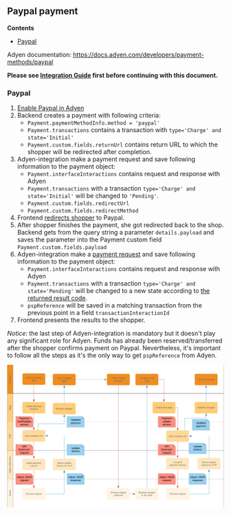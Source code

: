 ## Paypal payment

<!-- START doctoc generated TOC please keep comment here to allow auto update -->
<!-- DON'T EDIT THIS SECTION, INSTEAD RE-RUN doctoc TO UPDATE -->
**Contents**

- [Paypal](#paypal)

<!-- END doctoc generated TOC please keep comment here to allow auto update -->

Adyen documentation: https://docs.adyen.com/developers/payment-methods/paypal

**Please see [Integration Guide](IntegrationGuide.md) first before continuing with this document.**

### Paypal

1. [Enable Paypal in Adyen](https://docs.adyen.com/developers/payment-methods/paypal#prerequisites)
1. Backend creates a payment with following criteria:
    * `Payment.paymentMethodInfo.method = 'paypal'`
    * `Payment.transactions` contains a transaction with `type='Charge' and state='Initial'`
    * `Payment.custom.fields.returnUrl` contains return URL to which the shopper will be redirected after completion.
1. Adyen-integration make a payment request and save following information to the payment object:
    * `Payment.interfaceInteractions` contains request and response with Adyen
    * `Payment.transactions` with a transaction `type='Charge' and state='Initial'` will be changed to `'Pending'`.
    * `Payment.custom.fields.redirectUrl`  
    * `Payment.custom.fields.redirectMethod`
1. Frontend [redirects shopper](https://docs.adyen.com/developers/payment-methods/paypal#step2redirectshopper) to Paypal.
1. After shopper finishes the payment, she got redirected back to the shop. Backend gets from the query string a parameter `details.payload` and saves the parameter into the Payment custom field `Payment.custom.fields.payload`
1. Adyen-integration make a [payment request](https://docs.adyen.com/developers/payment-methods/paypal#step4presentpaymentresult) and save following information to the payment object:
    * `Payment.interfaceInteractions` contains request and response with Adyen 
    * `Payment.transactions` with a transaction `type='Charge' and state='Pending'` will be changed to a new state according to [the returned result code](IntegrationGuide.md#mapping-from-adyen-result-codes-to-ctp-transaction-state).
    * `pspReference` will be saved in a matching transaction from the previous point in a field `transactionInteractionId`
1. Frontend presents the results to the shopper.
     
*Notice*: the last step of Adyen-integration is mandatory but it doesn't play any significant role for Adyen.
Funds has already been reserved/transferred after the shopper confirms payment on Paypal. Nevertheless, it's important
to follow all the steps as it's the only way to get `pspReference` from Adyen.  

![Paypal flow](./paypal-flow.png)
